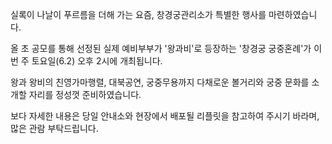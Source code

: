 실록이 나날이 푸르름을 더해 가는 요즘, 창경궁관리소가 특별한 행사를 마련하였습니다.

올 초 공모를 통해 선정된 실제 예비부부가 '왕과비'로 등장하는 '창경궁 궁중혼례'가 이번 주 토요일(6.2) 오후 2시에 개최됩니다.

왕과 왕비의 친영가마행렬, 대북공연, 궁중무용까지 다채로운 볼거리와 궁중 문화를 소개할 자리를 정성껏 준비하였습니다.

보다 자세한 내용은 당일 안내소와 현장에서 배포될 리플릿을 참고하여 주시기 바라며, 많은 관람 부탁드립니다.